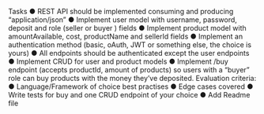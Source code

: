 Tasks
● REST API should be implemented consuming and producing “application/json”
● Implement user model with username, password, deposit and role (seller or buyer
) fields
● Implement product model with amountAvailable, cost, productName and sellerId
fields
● Implement an authentication method (basic, oAuth, JWT or something else, the
choice is yours)
● All endpoints should be authenticated except the user endpoints
● Implement CRUD for user and product models
● Implement /buy endpoint (accepts productId, amount of products) so users with
a “buyer” role can buy products with the money they’ve deposited.
Evaluation criteria:
● Language/Framework of choice best practises
● Edge cases covered
● Write tests for buy and one CRUD endpoint of your choice
● Add Readme file